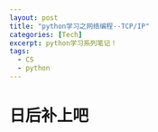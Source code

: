 ```yaml
---
layout: post
title: "python学习之网络编程--TCP/IP"
categories: [Tech]
excerpt: python学习系列笔记！
tags:
  - CS
  - python
---
```



# 日后补上吧
